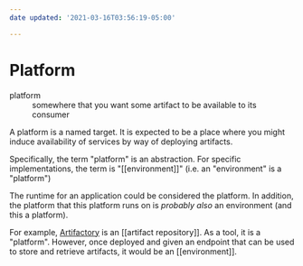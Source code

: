 ```yaml
---
date updated: '2021-03-16T03:56:19-05:00'

---
```


# Platform

<dl>
<dt>platform</dt>
<dd>somewhere that you want some artifact to be available to its consumer</dd>
</dl>

A platform is a named target.  It is expected to be a place where you might induce availability of services by way of deploying artifacts.

Specifically, the term "platform" is an abstraction.  For specific implementations, the term is "[[environment]]" (i.e. an "environment" is a "platform")

The runtime for an application could be considered the platform.  In addition, the platform that this platform runs on is _probably also_ an environment (and this a platform).

For example, [Artifactory](https://jfrog.com/artifactory/) is an [[artifact repository]].  As a tool, it is a "platform".  However, once deployed and given an endpoint that can be used to store and retrieve artifacts, it would be an [[environment]].
